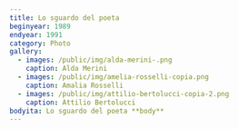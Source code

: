 ```yaml
---
title: Lo sguardo del poeta
beginyear: 1989
endyear: 1991
category: Photo
gallery:
  - images: /public/img/alda-merini-.png
    caption: Alda Merini
  - images: /public/img/amelia-rosselli-copia.png
    caption: Amalia Rosselli
  - images: /public/img/attilio-bertolucci-copia-2.png
    caption: Attilio Bertolucci
bodyita: Lo sguardo del poeta **body**
---
```

